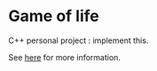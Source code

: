 # Game of life
C++ personal project : implement this.

See [here](https://en.wikipedia.org/wiki/Conway%27s_Game_of_Life "Conway's game of life") for more information.
